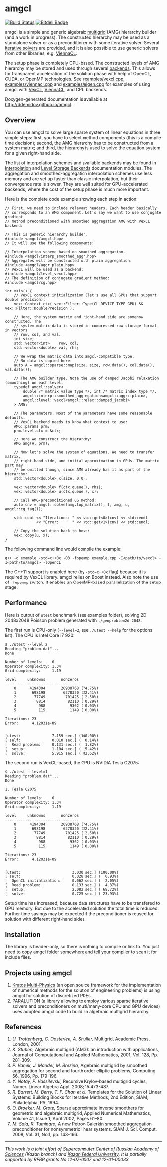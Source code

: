 # amgcl

[![Build Status](https://travis-ci.org/ddemidov/amgcl.png?branch=master)](https://travis-ci.org/ddemidov/amgcl)
[![Bitdeli Badge](https://d2weczhvl823v0.cloudfront.net/ddemidov/amgcl/trend.png)](https://bitdeli.com/free "Bitdeli Badge")

amgcl is a simple and generic algebraic [multigrid][amg] (AMG) hierarchy builder
(and a work in progress).  The constructed hierarchy may be used as a
standalone solver or as a preconditioner with some iterative solver.  Several
[iterative solvers][solvers] are provided, and it is also possible to use
generic solvers from other libraries, e.g. [ViennaCL][ViennaCL].

The setup phase is completely CPU-based. The constructed levels of AMG
hierarchy may be stored and used through several [backends][levels]. This
allows for transparent acceleration of the solution phase with help of OpenCL,
CUDA, or OpenMP technologies.  See [examples/vexcl.cpp][ex1],
[examples/viennacl.cpp][ex2] and [examples/eigen.cpp][ex3] for examples of
using amgcl with [VexCL][VexCL], [ViennaCL][ViennaCL], and CPU
backends.

Doxygen-generated documentation is available at http://ddemidov.github.io/amgcl.

## Overview

You can use amgcl to solve large sparse system of linear equations in three
simple steps: first, you have to select method components (this is a compile
time decision); second, the AMG hierarchy has to be constructed from a system
matrix; and third, the hierarchy is used to solve the equation system for a
given right-hand side.

The list of interpolation schemes and available backends may be found in
[Interpolation][interp] and [Level Storage Backends][levels] documentation
modules.  The aggregation and smoothed-aggregation interpolation schemes use
less memory and are set up faster than classic interpolation, but their
convergence rate is slower. They are well suited for GPU-accelerated backends,
where the cost of the setup phase is much more important.

Here is the complete code example showing each step in action:
~~~{.cpp}
// First, we need to include relevant headers. Each header basically
// corresponds to an AMG component. Let's say we want to use conjugate gradient
// method preconditioned with smoothed aggregation AMG with VexCL backend:

// This is generic hierarchy builder.
#include <amgcl/amgcl.hpp>
// It will use the following components:

// Interpolation scheme based on smoothed aggregation.
#include <amgcl/interp_smoothed_aggr.hpp>
// Aggregates will be constructed with plain aggregation:
#include <amgcl/aggr_plain.hpp>
// VexCL will be used as a backend:
#include <amgcl/level_vexcl.hpp>
// The definition of conjugate gradient method:
#include <amgcl/cg.hpp>

int main() {
    // VexCL context initialization (let's use all GPUs that support double precision):
    vex::Context ctx( vex::Filter::Type(CL_DEVICE_TYPE_GPU) && vex::Filter::DoublePrecision );

    // Here, the system matrix and right-hand side are somehow constructed. The
    // system matrix data is stored in compressed row storage format in vectors
    // row, col, and val.
    int size;
    std::vector<int>    row, col;
    std::vector<double> val, rhs;

    // We wrap the matrix data into amgcl-compatible type.
    // No data is copied here:
    auto A = amgcl::sparse::map(size, size, row.data(), col.data(), val.data());

    // The AMG builder type. Note the use of damped Jacobi relaxation (smoothing) on each level.
    typedef amgcl::solver<
        double /* matrix value type */, int /* matrix index type */,
        amgcl::interp::smoothed_aggregation<amgcl::aggr::plain>,
        amgcl::level::vexcl<amgcl::relax::damped_jacobi>
    > AMG;

    // The parameters. Most of the parameters have some reasonable defaults.
    // VexCL backend needs to know what context to use:
    AMG::params prm;
    prm.level.ctx = &ctx;

    // Here we construct the hierarchy:
    AMG amg(A, prm);

    // Now let's solve the system of equations. We need to transfer matrix,
    // right-hand side, and initial approximation to GPUs. The matrix part may
    // be omitted though, since AMG already has it as part of the hierarchy:
    std::vector<double> x(size, 0.0);

    vex::vector<double> f(ctx.queue(), rhs);
    vex::vector<double> u(ctx.queue(), x);

    // Call AMG-preconditioned CG method:
    auto cnv = amgcl::solve(amg.top_matrix(), f, amg, u, amgcl::cg_tag());

    std::cout << "Iterations: " << std::get<0>(cnv) << std::endl
              << "Error:      " << std::get<1>(cnv) << std::endl;

    // Copy the solution back to host:
    vex::copy(u, x);
}
~~~
The following command line would compile the example:
~~~
g++ -o example -std=c++0x -O3 -fopenmp example.cpp -I<path/to/vexcl> -I<path/to/amgcl> -lOpenCL
~~~
The C++11 support is enabled here (by `-std=c++0x` flag) because it is required
by VexCL library. amgcl relies on Boost instead. Also note the use of
`-fopenmp` switch. It enables an OpenMP-based parallelization of the setup
stage.


## Performance

Here is output of `utest` benchmark (see examples folder), solving 2D 2048x2048
Poisson problem generated with `./genproblem2d 2048`.

The first run is CPU-only (`--level=2`, see `./utest --help` for the options
list). The CPU is Intel Core i7 920:
~~~
$ ./utest --level 2
Reading "problem.dat"...
Done

Number of levels:    6
Operator complexity: 1.34
Grid complexity:     1.19

level     unknowns       nonzeros
---------------------------------
    0      4194304       20938768 (74.75%)
    1       698198        6278320 (22.41%)
    2        77749         701425 ( 2.50%)
    3         8814          82110 ( 0.29%)
    4          988           9362 ( 0.03%)
    5          115           1149 ( 0.00%)

Iterations: 23
Error:      4.12031e-09


[utest:              7.159 sec.] (100.00%)
[ self:              0.010 sec.] (  0.14%)
[  Read problem:     0.131 sec.] (  1.82%)
[  setup:            1.104 sec.] ( 15.42%)
[  solve:            5.915 sec.] ( 82.62%)
~~~

The second run is VexCL-based, the GPU is NVIDIA Tesla C2075:
~~~
$ ./utest --level=1
Reading "problem.dat"...
Done

1. Tesla C2075

Number of levels:    6
Operator complexity: 1.34
Grid complexity:     1.19

level     unknowns       nonzeros
---------------------------------
    0      4194304       20938768 (74.75%)
    1       698198        6278320 (22.41%)
    2        77749         701425 ( 2.50%)
    3         8814          82110 ( 0.29%)
    4          988           9362 ( 0.03%)
    5          115           1149 ( 0.00%)

Iterations: 23
Error:      4.12031e-09


[utest:                       3.030 sec.] (100.00%)
[ self:                       0.028 sec.] (  0.93%)
[  OpenCL initialization:     0.062 sec.] (  2.05%)
[  Read problem:              0.133 sec.] (  4.37%)
[  setup:                     2.082 sec.] ( 68.72%)
[  solve:                     0.725 sec.] ( 23.93%)
~~~

Setup time has increased, because data structures have to be transfered to GPU
memory. But due to the accelerated solution the total time is reduced. Further
time savings may be expected if the preconditioner is reused for solution with
different right-hand sides.

## Installation

The library is header-only, so there is nothing to compile or link to. You just
need to copy amgcl folder somewhere and tell your compiler to scan it for
include files.

## Projects using amgcl

1. [Kratos Multi-Physics][kratos] (an open source framework for the
   implementation of numerical methods for the solution of engineering
   problems) is using amgcl for solution of discretized PDEs. 
2. [PARALUTION][] (a library allowing to employ various sparse iterative
   solvers and preconditioners on multi/many-core CPU and GPU devices) uses
   adopted amgcl code to build an algebraic multigrid hierarchy.

## References

1. _U. Trottenberg, C. Oosterlee, A. Shuller,_ Multigrid, Academic Press,
   London, 2001.
2. _K. Stuben,_ Algebraic multigrid (AMG): an introduction with applications,
   Journal of Computational and Applied Mathematics,  2001, Vol. 128, Pp.
   281-309.
3. _P. Vanek, J. Mandel, M. Brezina,_ Algebraic multigrid by smoothed
   aggregation for second and fourth order elliptic problems, Computing 56,
   1996, Pp. 179-196.
4. _Y. Notay, P. Vassilevski,_ Recursive Krylov-based multigrid cycles, Numer.
   Linear Algebra Appl. 2008; 15:473-487.
5. _R. Barrett, M. Berry, T. F. Chan et al._ Templates for the Solution of
   Linear Systems: Building Blocks for Iterative Methods, 2nd Edition, SIAM,
   Philadelphia, PA, 1994.
6. _O. Broeker, M. Grote,_ Sparse approximate inverse smoothers for geometric
   and algebraic multigrid, Applied Numerical Mathematics, Volume 41, Issue 1,
   April 2002, Pages 61–80.
7. _M. Sala, R. Tuminaro,_ A new Petrov-Galerkin smoothed aggregation
   preconditioner for nonsymmetric linear systems.  SIAM J. Sci. Comput. 2008,
   Vol. 31, No.1, pp. 143-166.


[amg]:      http://en.wikipedia.org/wiki/Multigrid_method
[solvers]:  http://ddemidov.github.io/amgcl/group__iterative.html
[levels]:   http://ddemidov.github.io/amgcl/group__levels.html
[interp]:   http://ddemidov.github.io/amgcl/group__interpolation.html
[ex1]:      https://github.com/ddemidov/amgcl/blob/master/examples/vexcl.cpp
[ex2]:      https://github.com/ddemidov/amgcl/blob/master/examples/viennacl.cpp
[ex3]:      https://github.com/ddemidov/amgcl/blob/master/examples/eigen.cpp
[VexCL]:    https://github.com/ddemidov/vexcl
[ViennaCL]: http://viennacl.sourceforge.net
[Eigen]:    http://eigen.tuxfamily.org

[kratos]: http://www.cimne.com/kratos
[PARALUTION]: http://www.paralution.com/

[jscc]: http://www.jscc.ru/eng/index.shtml
[kpfu]: http://www.kpfu.ru

----------------------------
_This work is a joint effort of [Supercomputer Center of Russian Academy of
Sciences][jscc] (Kazan branch) and [Kazan Federal University][kpfu]. It is
partially supported by RFBR grants No 12-07-0007 and 12-01-00033._


